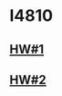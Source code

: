 # I4810 
## [HW#1](https://github.com/johnwu0113/TTU/blob/main/I4810/AI%E4%BD%9C%E6%A5%AD1_%E8%B3%87%E5%B7%A5%E7%B3%BB%E4%B8%80%E5%B9%B4%E7%B4%9A_711106013_%E5%B7%AB%E5%98%89%E6%A6%AE.ipynb)

## [HW#2](https://github.com/johnwu0113/TTU/blob/main/I4810/AI%E4%BD%9C%E6%A5%AD2_%E8%B3%87%E5%B7%A5%E7%B3%BB%E4%B8%80%E5%B9%B4%E7%B4%9A_711106013_%E5%B7%AB%E5%98%89%E6%A6%AE.ipynb)
